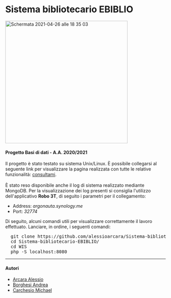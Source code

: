 <h1>Sistema bibliotecario EBIBLIO</h1>

<img width="384" alt="Schermata 2021-04-26 alle 18 35 03" src="https://user-images.githubusercontent.com/35103168/117437115-132ded00-af30-11eb-8899-0ab6f037a38f.png">

<h4>Progetto Basi di dati - A.A. 2020/2021</h4>
Il progetto è stato testato su sistema Unix/Linux. È possibile collegarsi al seguente link per visualizzare la pagina realizzata con tutte le relative funzionalità: <a href="http://argonauta.synology.me:32768/">consultami</a>.
<br><br>
È stato reso disponibile anche il log di sistema realizzato mediante MongoDB. Per la visualizzazione dei log presenti si consiglia l'utilizzo dell'applicativo <b>Robo 3T</b>, di seguito i parametri per il collegamento:
<ul>
  <li>Address: <i>argonauta.synology.me</i></li>
  <li>Port: <i>32774</i></li>
</ul>

Di seguito, alcuni comandi utili per visualizzare correttamente il lavoro effettuato. Lanciare, in ordine, i seguenti comandi:
<pre>
  git clone https://github.com/alessioarcara/Sistema-bibliotecario-EBIBLIO.git
  cd Sistema-bibliotecario-EBIBLIO/
  cd WIS
  php -S localhost:8080
</pre>
<hr></hr>
<h4>Autori</h4>
<ul>
  <li><a href="https://github.com/alessioarcara">Arcara Alessio</a></li>
  <li><a href="https://github.com/Borgo99">Borghesi Andrea</a></li>
  <li><a href="https://github.com/Clark99Kent">Carchesio Michael</a></li>
</ul>
